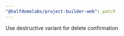 ```yaml
---
"@halfdomelabs/project-builder-web": patch
---
```


Use destructive variant for delete confirmation
